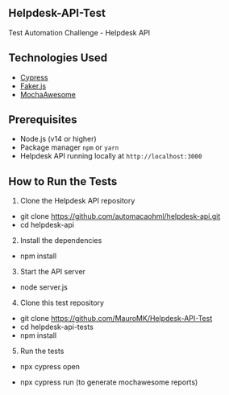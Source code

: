 ## Helpdesk-API-Test
Test Automation Challenge - Helpdesk API

## Technologies Used

- [Cypress](https://www.cypress.io/)
- [Faker.js](https://www.npmjs.com/package/@faker-js/faker)
- [MochaAwesome](https://www.npmjs.com/package/mochawesome)

## Prerequisites

- Node.js (v14 or higher)
- Package manager `npm` or `yarn`
- Helpdesk API running locally at `http://localhost:3000`

## How to Run the Tests

1. Clone the Helpdesk API repository

- git clone https://github.com/automacaohml/helpdesk-api.git
- cd helpdesk-api

2. Install the dependencies

- npm install

3. Start the API server

- node server.js

4. Clone this test repository

- git clone https://github.com/MauroMK/Helpdesk-API-Test
- cd helpdesk-api-tests
- npm install

5. Run the tests

- npx cypress open

- npx cypress run (to generate mochawesome reports)